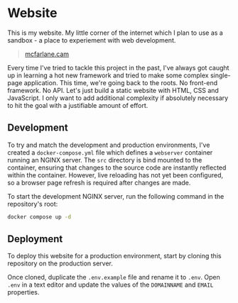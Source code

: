# Website

This is my website. My little corner of the internet which I plan to use as a sandbox - a place to experiement with web development. 

> [mcfarlane.cam](https://mcfarlane.cam)

Every time I've tried to tackle this project in the past, I've always got caught up in learning a hot new framework and tried to make some complex single-page application. This time, we're going back to the roots. No front-end framework. No API. Let's just build a static website with HTML, CSS and JavaScript. I only want to add additional complexity if absolutely necessary to hit the goal with a justifiable amount of effort.

## Development

To try and match the development and production environments, I've created a `docker-compose.yml` file which defines a `webserver` container running an NGINX server. The `src` directory is bind mounted to the container, ensuring that changes to the source code are instantly reflected within the container. However, live reloading has not yet been configured, so a browser page refresh is required after changes are made.

To start the development NGINX server, run the following command in the repository's root:

```bash
docker compose up -d
```

## Deployment

To deploy this website for a production environment, start by cloning this repository on the production server.

Once cloned, duplicate the `.env.example` file and rename it to `.env`. Open `.env` in a text editor and update the values of the `DOMAINNAME` and `EMAIL` properties.
